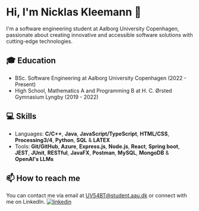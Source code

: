 # Hi, I'm Nicklas Kleemann 👋

I'm a software engineering student at Aalborg University Copenhagen, passionate about creating innovative and accessible software solutions with cutting-edge technologies. 

## 🎓 Education

- BSc. Software Engineering at Aalborg University Copenhagen (2022 - Present)
- High School, Mathematics A and Programming B at H. C. Ørsted Gymnasium Lyngby (2019 - 2022)

## 💻 Skills

- Languages: **C/C++**, **Java**, **JavaScript/TypeScript**, **HTML/CSS**, **Processing3/4**, **Python**, **SQL** & **LATEX**
- Tools: **Git/GitHub**, **Azure**, **Express.js**, **Node.js**, **React**, **Spring boot**, **JEST**, **JUnit**, **RESTful**, **JavaFX**, **Postman**, **MySQL**,
**MongoDB** & **OpenAI's LLMs**

## 📫 How to reach me

You can contact me via email at UV54BT@student.aau.dk or connect with me on LinkedIn.
[![linkedin](https://img.shields.io/badge/linkedin-0A66C2?style=for-the-badge&logo=linkedin&logoColor=white)](https://www.linkedin.com/in/nicklasvistoftkleemann/)

